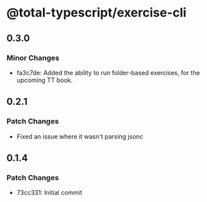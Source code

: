 # @total-typescript/exercise-cli

## 0.3.0

### Minor Changes

- fa3c7de: Added the ability to run folder-based exercises, for the upcoming TT book.

## 0.2.1

### Patch Changes

- Fixed an issue where it wasn't parsing jsonc

## 0.1.4

### Patch Changes

- 73cc331: Initial commit
